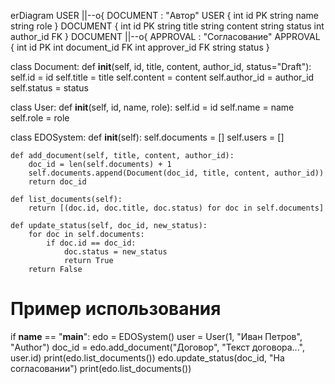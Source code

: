 erDiagram
    USER ||--o{ DOCUMENT : "Автор"
    USER {
        int id PK
        string name
        string role
    }
    DOCUMENT {
        int id PK
        string title
        string content
        string status
        int author_id FK
    }
    DOCUMENT ||--o{ APPROVAL : "Согласование"
    APPROVAL {
        int id PK
        int document_id FK
        int approver_id FK
        string status
    } 




class Document:
    def __init__(self, id, title, content, author_id, status="Draft"):
        self.id = id
        self.title = title
        self.content = content
        self.author_id = author_id
        self.status = status

class User:
    def __init__(self, id, name, role):
        self.id = id
        self.name = name
        self.role = role

class EDOSystem:
    def __init__(self):
        self.documents = []
        self.users = []

    def add_document(self, title, content, author_id):
        doc_id = len(self.documents) + 1
        self.documents.append(Document(doc_id, title, content, author_id))
        return doc_id

    def list_documents(self):
        return [(doc.id, doc.title, doc.status) for doc in self.documents]

    def update_status(self, doc_id, new_status):
        for doc in self.documents:
            if doc.id == doc_id:
                doc.status = new_status
                return True
        return False

# Пример использования
if __name__ == "__main__":
    edo = EDOSystem()
    user = User(1, "Иван Петров", "Author")
    doc_id = edo.add_document("Договор", "Текст договора...", user.id)
    print(edo.list_documents())
    edo.update_status(doc_id, "На согласовании")
    print(edo.list_documents())
